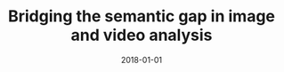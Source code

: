 ---
# Documentation: https://wowchemy.com/docs/managing-content/

title: Bridging the semantic gap in image and video analysis
subtitle: ''
summary: ''
authors:
- kwasnicka
- Lakhmi C. Jain
tags: []
categories: []
date: '2018-01-01'
lastmod: 2022-10-07T05:01:47Z
featured: false
draft: false

# Featured image
# To use, add an image named `featured.jpg/png` to your page's folder.
# Focal points: Smart, Center, TopLeft, Top, TopRight, Left, Right, BottomLeft, Bottom, BottomRight.
image:
  caption: ''
  focal_point: ''
  preview_only: false

# Projects (optional).
#   Associate this post with one or more of your projects.
#   Simply enter your project's folder or file name without extension.
#   E.g. `projects = ["internal-project"]` references `content/project/deep-learning/index.md`.
#   Otherwise, set `projects = []`.
projects: []
publishDate: '2022-10-07T05:01:46.410931Z'
publication_types:
- '5'
abstract: ''
publication: '*Springer*'
doi: 10.1007/978-3-319-73891-8
---